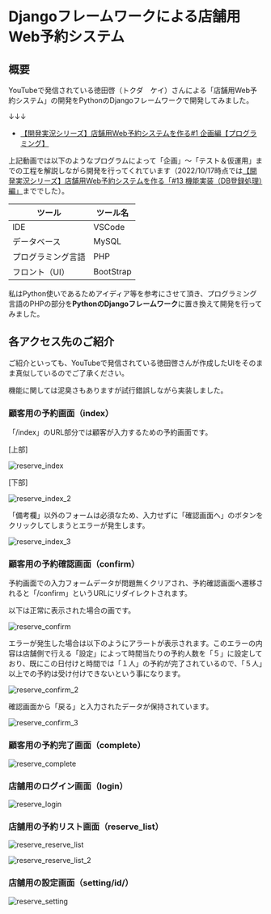 # Djangoフレームワークによる店舗用Web予約システム

## 概要

YouTubeで発信されている徳田啓（トクダ　ケイ）さんによる「店舗用Web予約システム」の開発をPythonのDjangoフレームワークで開発してみました。

↓↓↓
- [【開発実況シリーズ】店舗用Web予約システムを作る#1 企画編【プログラミング】](https://www.youtube.com/watch?v=V7aiz1JfMHw)

上記動画では以下のようなプログラムによって「企画」～「テスト＆仮運用」までの工程を解説しながら開発を行ってくれています（2022/10/17時点では[【開発実況シリーズ】店舗用Web予約システムを作る「#13 機能実装（DB登録処理）編」](https://www.youtube.com/watch?v=Dww3l7pGX6Y)まででした）。

|ツール|ツール名|
|----|----|
|IDE|VSCode|
|データベース|MySQL|
|プログラミング言語|PHP|
|フロント（UI）|BootStrap|

私はPython使いであるためアイディア等を参考にさせて頂き、プログラミング言語のPHPの部分を**PythonのDjangoフレームワーク**に置き換えて開発を行ってみました。

## 各アクセス先のご紹介

ご紹介といっても、YouTubeで発信されている徳田啓さんが作成したUIをそのまま真似しているのでご了承ください。

機能に関しては泥臭さもありますが試行錯誤しながら実装しました。

### 顧客用の予約画面（index）

「/index」のURL部分では顧客が入力するための予約画面です。

[上部]

![reserve_index](https://user-images.githubusercontent.com/51676019/196092889-3957fe3f-1340-45af-a82c-097435b2f4ed.jpg)

[下部]

![reserve_index_2](https://user-images.githubusercontent.com/51676019/196093156-0ac9edff-07d2-4fd3-9f4c-e553439f5a1b.jpg)

「備考欄」以外のフォームは必須なため、入力せずに「確認画面へ」のボタンをクリックしてしまうとエラーが発生します。

![reserve_index_3](https://user-images.githubusercontent.com/51676019/196093180-07bd27cf-dd88-4508-99da-9cada54d2484.jpg)

### 顧客用の予約確認画面（confirm）

予約画面での入力フォームデータが問題無くクリアされ、予約確認画面へ遷移されると「/confirm」というURLにリダイレクトされます。

以下は正常に表示された場合の画です。

![reserve_confirm](https://user-images.githubusercontent.com/51676019/196093383-94f1dc0f-0922-45d8-9db8-d8d3a586eb3d.jpg)

エラーが発生した場合は以下のようにアラートが表示されます。このエラーの内容は店舗側で行える「設定」によって時間当たりの予約人数を「５」に設定しており、既にこの日付けと時間では「１人」の予約が完了されているので、「５人」以上での予約は受け付けできないという事になります。

![reserve_confirm_2](https://user-images.githubusercontent.com/51676019/196093398-6a5ee77d-d28b-4775-831b-857d5eca9fcf.jpg)

確認画面から「戻る」と入力されたデータが保持されています。

![reserve_confirm_3](https://user-images.githubusercontent.com/51676019/196093417-b1dfe2b3-cdc7-4b49-8e1b-869307d858ae.jpg)

### 顧客用の予約完了画面（complete）

![reserve_complete](https://user-images.githubusercontent.com/51676019/196093506-fc8d16ca-b832-47f0-8a18-b85a73ecae1c.jpg)

### 店舗用のログイン画面（login）

![reserve_login](https://user-images.githubusercontent.com/51676019/196093533-dc87f959-cd41-49d6-b553-0c40674c9ac4.jpg)

### 店舗用の予約リスト画面（reserve_list）

![reserve_reserve_list](https://user-images.githubusercontent.com/51676019/196093557-24a5840e-d629-4ad3-9eb0-e499093f8884.jpg)

![reserve_reserve_list_2](https://user-images.githubusercontent.com/51676019/196093567-7f4ab81b-7c94-436d-88f2-1060f6446f60.jpg)

### 店舗用の設定画面（setting/id/）

![reserve_setting](https://user-images.githubusercontent.com/51676019/196093575-c3dfff41-04be-428b-9ca6-132f2c35f281.jpg)
